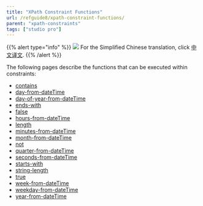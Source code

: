 ```yaml
---
title: "XPath Constraint Functions"
url: /refguide8/xpath-constraint-functions/
parent: "xpath-constraints"
tags: ["studio pro"]
---
```


{{% alert type="info" %}}
<img src="attachments/chinese-translation/china.png" style="display: inline-block; margin: 0" /> For the Simplified Chinese translation, click [中文译文](https://cdn.mendix.tencent-cloud.com/documentation/refguide8/xpath-constraint-functions.pdf).
{{% /alert %}}

The following pages describe the functions that can be executed within constraints:

* [contains](/refguide8/xpath-contains/)
* [day-from-dateTime](/refguide8/xpath-day-from-datetime/)
* [day-of-year-from-dateTime](/refguide8/xpath-day-of-year-from-datetime/)
* [ends-with](/refguide8/xpath-ends-with/)
* [false](/refguide8/xpath-false/)
* [hours-from-dateTime](/refguide8/xpath-hours-from-datetime/)
* [length](/refguide8/xpath-length/)
* [minutes-from-dateTime](/refguide8/xpath-minutes-from-datetime/)
* [month-from-dateTime](/refguide8/xpath-month-from-datetime/)
* [not](/refguide8/xpath-not/)
* [quarter-from-dateTime](/refguide8/xpath-quarter-from-datetime/)
* [seconds-from-dateTime](/refguide8/xpath-seconds-from-datetime/)
* [starts-with](/refguide8/xpath-starts-with/)
* [string-length](/refguide8/xpath-string-length/)
* [true](/refguide8/xpath-true/)
* [week-from-dateTime](/refguide8/xpath-week-from-datetime/)
* [weekday-from-dateTime](/refguide8/xpath-weekday-from-datetime/)
* [year-from-dateTime](/refguide8/xpath-year-from-datetime/)

